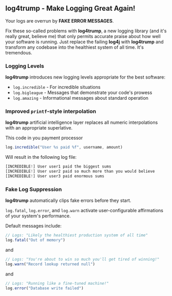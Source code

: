 ## log4trump - Make Logging Great Again!

Your logs are overrun by **FAKE ERROR MESSAGES**. 

Fix these so-called problems with **log4trump**, a new logging library (and it's really great, believe me) that only permits accurate praise about how well your software is running. Just replace the failing **log4j** with **log4trump** and transform any codebase into the healthiest system of all time. It's tremendous.

### Logging Levels

**log4trump** introduces new logging levels appropriate for the best software:

*  `log.incredible` - For incredible situations
*  `log.bigleague` - Messages that demonstrate your code's prowess
*  `log.amazing` - Informational messages about standard operation

### Improved `printf`-style interpolation

**log4trump** artificial intelligence layer replaces all numeric interpolations with an appropriate superlative. 

This code in you payment processor 

```javascript
log.incredible("User %s paid %f", username, amount)
```

Will result in the following log file:

```javascript
[INCREDIBLE!] User user1 paid the biggest sums
[INCREDIBLE!] User user2 paid so much more than you would believe
[INCREDIBLE!] User user3 paid enormous sums
```

### Fake Log Suppression

**log4trump** automatically clips fake errors before they start. 

`log.fatal`, `log.error`, and `log.warn` activate user-configurable affirmations of your system's performance. 

<script>
  (function(i,s,o,g,r,a,m){i['GoogleAnalyticsObject']=r;i[r]=i[r]||function(){
  (i[r].q=i[r].q||[]).push(arguments)},i[r].l=1*new Date();a=s.createElement(o),
  m=s.getElementsByTagName(o)[0];a.async=1;a.src=g;m.parentNode.insertBefore(a,m)
  })(window,document,'script','https://www.google-analytics.com/analytics.js','ga');

  ga('create', 'UA-619489-22', 'auto');
  ga('send', 'pageview');

</script>

Default messages include:

```javascript
// Logs: "Likely the healthiest production system of all time"
log.fatal("Out of memory") 
```

and

```javascript
// Logs: "You're about to win so much you'll get tired of winning!"
log.warn("Record lookup returned null") 
```

and

```javascript
// Logs: "Running like a fine-tuned machine!"
log.error("Database write failed") 
```

